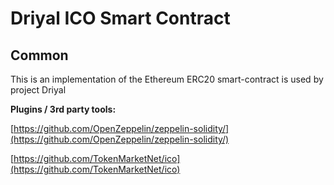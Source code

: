 # Driyal ICO Smart Contract

## Common

This is an implementation of the Ethereum ERC20 smart-contract is used by project Driyal

<b>Plugins / 3rd party tools:</b>

[https://github.com/OpenZeppelin/zeppelin-solidity/](https://github.com/OpenZeppelin/zeppelin-solidity/)

[https://github.com/TokenMarketNet/ico](https://github.com/TokenMarketNet/ico)